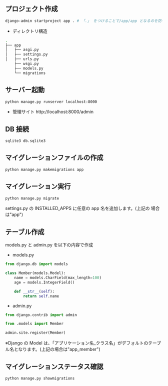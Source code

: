 ## プロジェクト作成

```bash
django-admin startproject app . # 「.」 をつけることで/app/app となるのを防ぐ
```

- ディレクトリ構造

```bash
.
├── app
│   ├── asgi.py
│   ├── settings.py
│   ├── urls.py
    ├── wsgi.py
    ├── models.py
    └── migrations
```

## サーバー起動

```bash
python manage.py runserver localhost:8000
```

- 管理サイト
  http://localhost:8000/admin

## DB 接続

```bash
sqlite3 db.sqlite3
```

## マイグレーションファイルの作成

```bash
python manage.py makemigrations app
```

## マイグレーション実行

```bash
python manage.py migrate
```

settings.py の INSTALLED_APPS に任意の app 名を追加します。(上記の
場合は"app")

## テーブル作成

models.py と admin.py を以下の内容で作成

- models.py

```python
from django.db import models

class Member(models.Model):
    name = models.CharField(max_length=100)
    age = models.IntegerField()

    def __str__(self):
        return self.name
```

- admin.py

```python
from django.contrib import admin

from .models import Member

admin.site.register(Member)

```

※Django の Model は、「アプリケーション名\_クラス名」がデフォルトのテーブル名となります。(上記の場合は"app_member")

## マイグレーションステータス確認

```bash
python manage.py showmigrations
```
